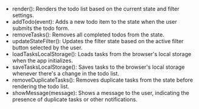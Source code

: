 - render(): Renders the todo list based on the current state and filter settings.
- addTodo(event): Adds a new todo item to the state when the user submits the todo form.
- removeTasks(): Removes all completed todos from the state.
- updateStateFilter(): Updates the filter state based on the active filter button selected by the user.
- loadTasksLocalStorage(): Loads tasks from the browser's local storage when the app initializes.
- saveTasksLocalStorage(): Saves tasks to the browser's local storage whenever there's a change in the todo list.
- removeDuplicateTasks(): Removes duplicate tasks from the state before rendering the todo list.
- showMessage(message): Shows a message to the user, indicating the presence of duplicate tasks or other notifications.
